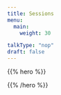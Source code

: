 ```yaml
---
title: Sessions
menu:
  main:
    weight: 30

talkType: "nop"
draft: false
---
```


{{% hero %}}

<!-- TODO: filter and search -->

{{% /hero %}}

